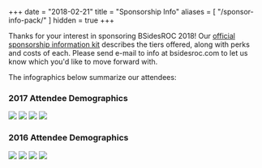 +++
date = "2018-02-21"
title = "Sponsorship Info"
aliases = [
  "/sponsor-info-pack/"
]
hidden = true
+++

Thanks for your interest in sponsoring BSidesROC 2018!  Our [official sponsorship information kit](/doc/infokit2018.pdf) describes the tiers offered, along with perks and costs of each.  Please send e-mail to info at bsidesroc.com to let us know which you'd like to move forward with.

The infographics below summarize our attendees:

### 2017 Attendee Demographics

[![](/img/2017_block_0_thumb.png)](/img/2017_block_0_sm.png)
[![](/img/2017_block_1_thumb.png)](/img/2017_block_1_sm.png)
[![](/img/2017_block_2_thumb.png)](/img/2017_block_2_sm.png)
[![](/img/2017_block_3_thumb.png)](/img/2017_block_3_sm.png)

### 2016 Attendee Demographics

[![](/img/bsidesroc-2016-thanks_block_1-thumb.png)](/img/bsidesroc-2016-thanks_block_1.png)
[![](/img/bsidesroc-2016-thanks_block_2-thumb.png)](/img/bsidesroc-2016-thanks_block_2.png)
[![](/img/bsidesroc-2016-thanks_block_3-thumb.png)](/img/bsidesroc-2016-thanks_block_3.png)
[![](/img/bsidesroc-2016-thanks_block_4-thumb.png)](/img/bsidesroc-2016-thanks_block_4.png)

